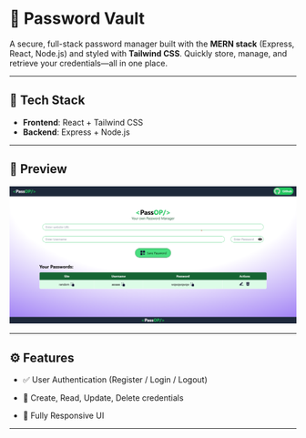# 🔐 Password Vault

A secure, full-stack password manager built with the **MERN stack** (Express, React, Node.js) and styled with **Tailwind CSS**. Quickly store, manage, and retrieve your credentials—all in one place.

---

## 🧠 Tech Stack

- **Frontend**: React + Tailwind CSS
- **Backend**: Express + Node.js

---

## 📸 Preview

![alt text](image.png)

---

## ⚙️ Features

- ✅ User Authentication (Register / Login / Logout)

- 📁 Create, Read, Update, Delete credentials

- 📱 Fully Responsive UI

---

